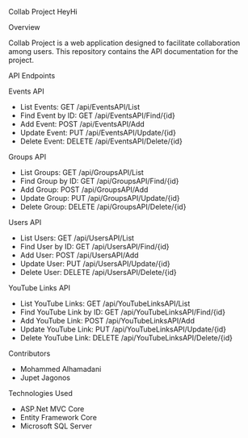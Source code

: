 
Collab Project HeyHi

Overview

Collab Project is a web application designed to facilitate collaboration among users. This repository contains the API documentation for the project.

API Endpoints

Events API

- List Events: GET /api/EventsAPI/List
- Find Event by ID: GET /api/EventsAPI/Find/{id}
- Add Event: POST /api/EventsAPI/Add
- Update Event: PUT /api/EventsAPI/Update/{id}
- Delete Event: DELETE /api/EventsAPI/Delete/{id}

Groups API

- List Groups: GET /api/GroupsAPI/List
- Find Group by ID: GET /api/GroupsAPI/Find/{id}
- Add Group: POST /api/GroupsAPI/Add
- Update Group: PUT /api/GroupsAPI/Update/{id}
- Delete Group: DELETE /api/GroupsAPI/Delete/{id}

Users API

- List Users: GET /api/UsersAPI/List
- Find User by ID: GET /api/UsersAPI/Find/{id}
- Add User: POST /api/UsersAPI/Add
- Update User: PUT /api/UsersAPI/Update/{id}
- Delete User: DELETE /api/UsersAPI/Delete/{id}

YouTube Links API

- List YouTube Links: GET /api/YouTubeLinksAPI/List
- Find YouTube Link by ID: GET /api/YouTubeLinksAPI/Find/{id}
- Add YouTube Link: POST /api/YouTubeLinksAPI/Add
- Update YouTube Link: PUT /api/YouTubeLinksAPI/Update/{id}
- Delete YouTube Link: DELETE /api/YouTubeLinksAPI/Delete/{id}

Contributors

- Mohammed Alhamadani
- Jupet Jagonos

Technologies Used

- ASP.Net MVC Core
- Entity Framework Core
- Microsoft SQL Server
